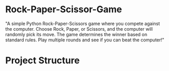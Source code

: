 # Rock-Paper-Scissor-Game
"A simple Python Rock-Paper-Scissors game where you compete against the computer. Choose Rock, Paper, or Scissors, and the computer will randomly pick its move. The game determines the winner based on standard rules. Play multiple rounds and see if you can beat the computer!"

# Project Structure
